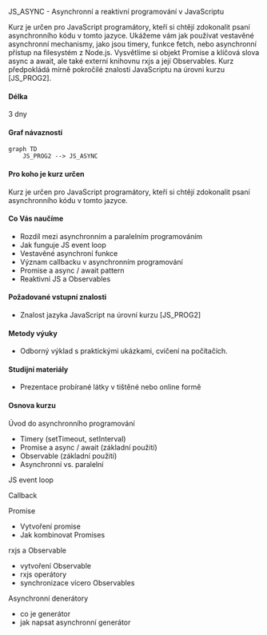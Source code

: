 JS_ASYNC - Asynchronní a reaktivní programování v JavaScriptu

Kurz je určen pro JavaScript programátory, kteří si chtějí zdokonalit psaní asynchronního kódu v tomto jazyce. Ukážeme vám jak používat vestavěné asynchronní mechanismy, jako jsou timery, funkce fetch, nebo asynchronní přístup na filesystém z Node.js. Vysvětlíme si objekt Promise a klíčová slova async a await, ale také externí knihovnu rxjs a její Observables. Kurz předpokládá mírně pokročilé znalosti JavaScriptu na úrovni kurzu [JS_PROG2].

#### Délka

3 dny

#### Graf návazností

```mermaid
graph TD
    JS_PROG2 --> JS_ASYNC
```

#### Pro koho je kurz určen

Kurz je určen pro JavaScript programátory, kteří si chtějí zdokonalit psaní asynchronního kódu v tomto jazyce.

#### Co Vás naučíme

- Rozdíl mezi asynchronním a paralelním programováním
- Jak funguje JS event loop
- Vestavěné asynchroní funkce
- Význam callbacku v asynchronním programování
- Promise a async / await pattern
- Reaktivní JS a Observables

#### Požadované vstupní znalosti

- Znalost jazyka JavaScript na úrovní kurzu [JS_PROG2]

#### Metody výuky

- Odborný výklad s praktickými ukázkami, cvičení na počítačích.

#### Studijní materiály

- Prezentace probírané látky v tištěné nebo online formě

#### Osnova kurzu

Úvod do asynchronního programování
- Timery (setTimeout, setInterval)
- Promise a async / await (základní použití)
- Observable (základní použití)
- Asynchronní vs. paralelní

JS event loop

Callback

Promise
- Vytvoření promise
- Jak kombinovat Promises

rxjs a Observable
- vytvoření Observable
- rxjs operátory  
- synchronizace vícero Observables

Asynchronní denerátory
- co je generátor
- jak napsat asynchronní generátor
